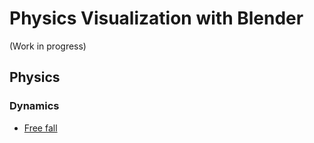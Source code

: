 # Physics Visualization with Blender

(Work in progress)

## Physics

### Dynamics

- [Free fall](./Physics/freefall.mp4)
